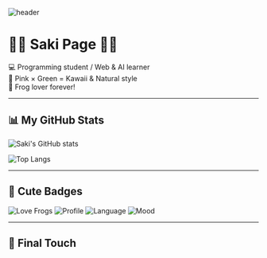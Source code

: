 

![header](https://capsule-render.vercel.app/api?type=waving&color=0:ffb6c1,100:7ed957&height=220&text=Saki🐸Page&fontSize=55&fontColor=fff&animation=twinkling)

# 🌸🐸 Saki Page 💚✨  

💻 Programming student / Web & AI learner  
🌸 Pink × Green = Kawaii & Natural style  
🐸 Frog lover forever!  

---

## 📊 My GitHub Stats
![Saki's GitHub stats](https://github-readme-stats.vercel.app/api?username=sakii-ito&show_icons=true&theme=tokyonight&title_color=ff7eb6&icon_color=7ed957)

![Top Langs](https://github-readme-stats.vercel.app/api/top-langs/?username=sakii-ito&layout=compact&theme=tokyonight&title_color=7ed957)

---

## 🎀 Cute Badges
![Love Frogs](https://img.shields.io/badge/Love-Frogs🐸-7ed957?style=flat-square)
![Profile](https://img.shields.io/badge/Profile-Kawaii💖-ffb6c1?style=flat-square)
![Language](https://img.shields.io/badge/Language-Python🐍-ff99cc)
![Mood](https://img.shields.io/badge/Mood-Happy💚-7ed957)

---

## 🐸 Final Touch
